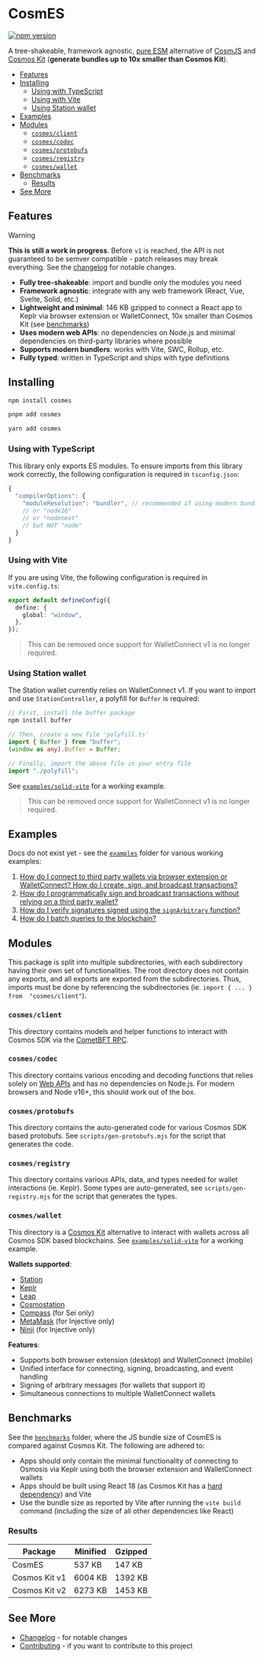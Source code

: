 <!-- omit in toc -->
# CosmES

[![npm version](https://badge.fury.io/js/cosmes.svg)](https://www.npmjs.com/package/cosmes)

A tree-shakeable, framework agnostic, [pure ESM](https://gist.github.com/sindresorhus/a39789f98801d908bbc7ff3ecc99d99c) alternative of [CosmJS](https://github.com/cosmos/cosmjs) and [Cosmos Kit](https://cosmoskit.com) (**generate bundles up to 10x smaller than Cosmos Kit**).

- [Features](#features)
- [Installing](#installing)
  - [Using with TypeScript](#using-with-typescript)
  - [Using with Vite](#using-with-vite)
  - [Using Station wallet](#using-station-wallet)
- [Examples](#examples)
- [Modules](#modules)
  - [`cosmes/client`](#cosmesclient)
  - [`cosmes/codec`](#cosmescodec)
  - [`cosmes/protobufs`](#cosmesprotobufs)
  - [`cosmes/registry`](#cosmesregistry)
  - [`cosmes/wallet`](#cosmeswallet)
- [Benchmarks](#benchmarks)
  - [Results](#results)
- [See More](#see-more)

## Features

> [!WARNING]  
> **This is still a work in progress**. Before `v1` is reached, the API is not guaranteed to be semver compatible - patch releases may break everything. See the [changelog](./CHANGELOG.md) for notable changes.

- **Fully tree-shakeable**: import and bundle only the modules you need
- **Framework agnostic**: integrate with any web framework (React, Vue, Svelte, Solid, etc.)
- **Lightweight and  minimal**: 146 KB gzipped to connect a React app to Keplr via browser extension or WalletConnect, 10x smaller than Cosmos Kit (see [benchmarks](#benchmarks))
- **Uses modern web APIs**: no dependencies on Node.js and minimal dependencies on third-party libraries where possible
- **Supports modern bundlers**: works with Vite, SWC, Rollup, etc.
- **Fully typed**: written in TypeScript and ships with type definitions

## Installing

```sh
npm install cosmes

pnpm add cosmes

yarn add cosmes
```

### Using with TypeScript

This library only exports ES modules. To ensure imports from this library work correctly, the following configuration is required in `tsconfig.json`:

```ts
{
  "compilerOptions": {
    "moduleResolution": "bundler", // recommended if using modern bundlers
    // or "node16" 
    // or "nodenext"
    // but NOT "node"
  }
}
```

### Using with Vite

If you are using Vite, the following configuration is required in `vite.config.ts`:

```ts
export default defineConfig({
  define: {
    global: "window",
  },
});
```

> This can be removed once support for WalletConnect v1 is no longer required.

### Using Station wallet

The Station wallet currently relies on WalletConnect v1. If you want to import and use `StationController`, a polyfill for `Buffer` is required:

```ts
// First, install the buffer package
npm install buffer

// Then, create a new file 'polyfill.ts'
import { Buffer } from "buffer";
(window as any).Buffer = Buffer;

// Finally, import the above file in your entry file
import "./polyfill";
```

See [`examples/solid-vite`](./examples/solid-vite) for a working example.

> This can be removed once support for WalletConnect v1 is no longer required.

## Examples

Docs do not exist yet - see the [`examples`](./examples) folder for various working examples:

1. [How do I connect to third party wallets via browser extension or WalletConnect? How do I create, sign, and broadcast transactions?](./examples/solid-vite)
2. [How do I programmatically sign and broadcast transactions without relying on a third party wallet?](./examples/mnemonic-wallet)
3. [How do I verify signatures signed using the `signArbitrary` function?](./examples/verify-signatures)
4. [How do I batch queries to the blockchain?](./examples/batch-query)

## Modules

This package is split into multiple subdirectories, with each subdirectory having their own set of functionalities. The root directory does not contain any exports, and all exports are exported from the subdirectories. Thus, imports must be done by referencing the subdirectories (ie. `import { ... } from  "cosmes/client"`).

### `cosmes/client`

This directory contains models and helper functions to interact with Cosmos SDK via the [CometBFT RPC](https://docs.cosmos.network/v0.50/core/grpc_rest#cometbft-rpc).

### `cosmes/codec`

This directory contains various encoding and decoding functions that relies solely on [Web APIs](https://developer.mozilla.org/en-US/docs/Web/API) and has no dependencies on Node.js. For modern browsers and Node v16+, this should work out of the box.

### `cosmes/protobufs`

This directory contains the auto-generated code for various Cosmos SDK based protobufs. See `scripts/gen-protobufs.mjs` for the script that generates the code.

### `cosmes/registry`

This directory contains various APIs, data, and types needed for wallet interactions (ie. Keplr). Some types are auto-generated, see `scripts/gen-registry.mjs` for the script that generates the types.

### `cosmes/wallet`

This directory is a [Cosmos Kit](https://cosmoskit.com) alternative to interact with wallets across all Cosmos SDK based blockchains. See [`examples/solid-vite`](./examples/solid-vite) for a working example.

**Wallets supported**:

- [Station](https://docs.terra.money/learn/station/)
- [Keplr](https://www.keplr.app/)
- [Leap](https://www.leapwallet.io/)
- [Cosmostation](https://wallet.cosmostation.io/)
- [Compass](https://compasswallet.io/) (for Sei only)
- [MetaMask](https://metamask.io/) (for Injective only)
- [Ninji](https://ninji.xyz/) (for Injective only)

**Features**:

- Supports both browser extension (desktop) and WalletConnect (mobile)
- Unified interface for connecting, signing, broadcasting, and event handling
- Signing of arbitrary messages (for wallets that support it)
- Simultaneous connections to multiple WalletConnect wallets

## Benchmarks

See the [`benchmarks`](./benchmarks) folder, where the JS bundle size of CosmES is compared against Cosmos Kit. The following are adhered to:

- Apps should only contain the minimal functionality of connecting to Osmosis via Keplr using both the browser extension and WalletConnect wallets
- Apps should be built using React 18 (as Cosmos Kit has a [hard dependency](https://docs.cosmoskit.com/get-started)) and Vite
- Use the bundle size as reported by Vite after running the `vite build` command (including the size of all other dependencies like React)

### Results

| Package       | Minified | Gzipped |
|---------------|----------|---------|
| CosmES        | 537 KB   | 147 KB  |
| Cosmos Kit v1 | 6004 KB  | 1392 KB |
| Cosmos Kit v2 | 6273 KB  | 1453 KB |

## See More

- [Changelog](./CHANGELOG.md) - for notable changes
- [Contributing](./CONTRIBUTING.md) - if you want to contribute to this project
